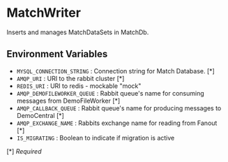 # MatchWriter
Inserts and manages MatchDataSets in MatchDb.

## Environment Variables
- `MYSQL_CONNECTION_STRING` : Connection string for Match Database. [*]
- `AMQP_URI` : URI to the rabbit cluster [*]
- `REDIS_URI` : URI to redis - mockable "mock"
- `AMQP_DEMOFILEWORKER_QUEUE` : Rabbit queue's name for consuming messages from DemoFileWorker [*]
- `AMQP_CALLBACK_QUEUE` : Rabbit queue's name for producing messages to DemoCentral [*]
- `AMQP_EXCHANGE_NAME` : Rabbits exchange name for reading from Fanout [*]
- `IS_MIGRATING` : Boolean to indicate if migration is active

[*] *Required*
